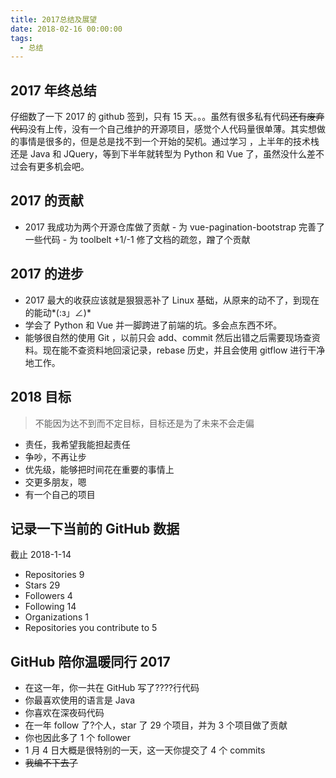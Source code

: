 ```yaml
---
title: 2017总结及展望
date: 2018-02-16 00:00:00
tags:
  - 总结
---
```


## 2017 年终总结

仔细数了一下 2017 的 github 签到，只有 15 天。。。虽然有很多私有代码~~还有废弃代码~~没有上传，没有一个自己维护的开源项目，感觉个人代码量很单薄。其实想做的事情是很多的，但是总是找不到一个开始的契机。通过学习 ，上半年的技术栈还是 Java 和 JQuery，等到下半年就转型为 Python 和 Vue 了，虽然没什么差不过会有更多机会吧。

## 2017 的贡献

- 2017 我成功为两个开源仓库做了贡献 - 为 vue-pagination-bootstrap 完善了一些代码 - 为 toolbelt +1/-1 修了文档的疏忽，蹭了个贡献

## 2017 的进步

- 2017 最大的收获应该就是狠狠恶补了 Linux 基础，从原来的动不了，到现在的能动*(:з」∠)*
- 学会了 Python 和 Vue 并一脚跨进了前端的坑。多会点东西不坏。
- 能够很自然的使用 Git ，以前只会 add、commit 然后出错之后需要现场查资料。现在能不查资料地回滚记录，rebase 历史，并且会使用 gitflow 进行干净地工作。

## 2018 目标

> 不能因为达不到而不定目标，目标还是为了未来不会走偏

- 责任，我希望我能担起责任
- 争吵，不再让步
- 优先级，能够把时间花在重要的事情上
- 交更多朋友，嗯
- 有一个自己的项目

## 记录一下当前的 GitHub 数据

截止 2018-1-14

- Repositories 9
- Stars 29
- Followers 4
- Following 14
- Organizations 1
- Repositories you contribute to 5

## GitHub 陪你温暖同行 2017

- 在这一年，你一共在 GitHub 写了????行代码
- 你最喜欢使用的语言是 Java
- 你喜欢在深夜码代码
- 在一年 follow 了?个人，star 了 29 个项目，并为 3 个项目做了贡献
- 你也因此多了 1 个 follower
- 1 月 4 日大概是很特别的一天，这一天你提交了 4 个 commits
- ~~我编不下去了~~
